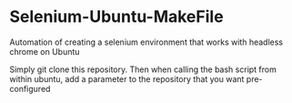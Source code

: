 # Selenium-Ubuntu-MakeFile
Automation of creating a selenium environment that works with headless chrome on Ubuntu


Simply git clone this repository. Then when calling the bash script from within ubuntu, add a parameter to the repository that you want pre-configured
